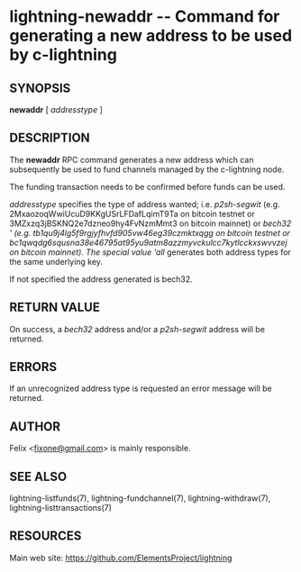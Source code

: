 lightning-newaddr -- Command for generating a new address to be used by c-lightning
===================================================================================

SYNOPSIS
--------

**newaddr** \[ *addresstype* \]

DESCRIPTION
-----------

The **newaddr** RPC command generates a new address which can
subsequently be used to fund channels managed by the c-lightning node.

The funding transaction needs to be confirmed before funds can be used.

*addresstype* specifies the type of address wanted; i.e. *p2sh-segwit*
(e.g. 2MxaozoqWwiUcuD9KKgUSrLFDafLqimT9Ta on bitcoin testnet or
3MZxzq3jBSKNQ2e7dzneo9hy4FvNzmMmt3 on bitcoin mainnet) or *bech32 '
(e.g. tb1qu9j4lg5f9rgjyfhvfd905vw46eg39czmktxqgg on bitcoin testnet or
bc1qwqdg6squsna38e46795at95yu9atm8azzmyvckulcc7kytlcckxswvvzej on
bitcoin mainnet). The special value 'all* generates both address types
for the same underlying key.

If not specified the address generated is bech32.

RETURN VALUE
------------

On success, a *bech32* address and/or a *p2sh-segwit* address will be
returned.

ERRORS
------

If an unrecognized address type is requested an error message will be
returned.

AUTHOR
------

Felix <<fixone@gmail.com>> is mainly responsible.

SEE ALSO
--------

lightning-listfunds(7), lightning-fundchannel(7), lightning-withdraw(7), lightning-listtransactions(7)

RESOURCES
---------

Main web site: <https://github.com/ElementsProject/lightning>
